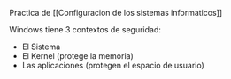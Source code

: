 Practica de [[Configuracion de los sistemas informaticos]]

Windows tiene 3 contextos de seguridad:
- El Sistema
- El Kernel (protege la memoria)
- Las aplicaciones (protegen el espacio de usuario)
